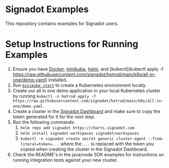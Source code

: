 # Signadot Examples

This repository contains examples for Signadot users.

# Setup Instructions for Running Examples

1. Ensure you have [Docker](https://www.docker.com/), [minikube](https://minikube.sigs.k8s.io/docs/), [helm](https://helm.sh/), and [kubectl](kubectl apply -f https://raw.githubusercontent.com/signadot/hotrod/main/k8s/all-in-one/demo.yaml) installed.
2. Run [`minikube start`](https://minikube.sigs.k8s.io/docs/start/) to create a Kubernetes environment locally.
3. Create our all in one demo application in your local Kubernetes cluster by running `kubectl -n hotrod apply -f https://raw.githubusercontent.com/signadot/hotrod/main/k8s/all-in-one/demo.yaml`.
4. Create a cluster in the [Signadot Dashboard](https://app.signadot.com/) and make sure to copy the token generated for it for the next step.
5. Run the following commands:
    1. `helm repo add signadot https://charts.signadot.com`
    2. `helm install signadot-workspaces signadot/workspaces`
    3. `kubectl -n signadot create secret generic cluster-agent --from-literal=token=...` where the `...` is replaced with the token you copied when creating the cluster in the Signadot Dashboard.
6. Check the README's in the java/node SDK examples for instructions on running integration tests against your new cluster.